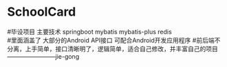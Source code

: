 # SchoolCard
#毕设项目
主要技术 springboot  mybatis  mybatis-plus  redis  
#里面涵盖了 大部分的Android API接口 可配合Android开发应用程序
#前后端不分离，上手简单，接口清晰明了，逻辑简单，适合自己修改，并丰富自己的项目
————————jie-gong
